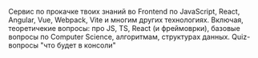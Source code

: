 Сервис по прокачке твоих знаний во Frontend по JavaScript, React, Angular, Vue, Webpack, Vite и многим других технологиях. Включая, теоретичекие вопросы: про JS, TS, React (и фреймоврки), базовые вопросы по Computer Science, алгоритмам, структурах данных. Quiz-вопросы "что будет в консоли"
